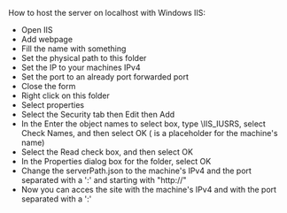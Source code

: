 How to host the server on localhost with Windows IIS:
- Open IIS
- Add webpage
- Fill the name with something
- Set the physical path to this folder
- Set the IP to your machines IPv4
- Set the port to an already port forwarded port
- Close the form
- Right click on this folder
- Select properties
- Select the Security tab then Edit then Add
- In the Enter the object names to select box, type <Machinename>\IIS_IUSRS, select Check Names, and then select OK (<Machinename> is a placeholder for the machine's name)
- Select the Read check box, and then select OK
- In the Properties dialog box for the folder, select OK
- Change the serverPath.json to the machine's IPv4 and the port separated with a ':' and starting with "http://"
- Now you can acces the site with the machine's IPv4 and with the port separated with a ':'